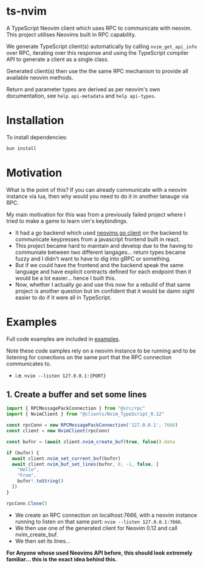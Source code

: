 # ts-nvim

A TypeScript Neovim client which uses RPC to communicate with neovim. This project utilises Neovims built in RPC capability.

We generate TypeScript client(s) automatically by calling `nvim_get_api_info` over RPC, iterating over this response and using the TypeScript compiler API
  to generate a client as a single class.

Generated client(s) then use the the same RPC mechanism to provide all available neovim methods.

Return and parameter types are derived as per neovim's own documentation, see `help api-metadata` and `help api-types`.


# Installation

To install dependencies:

```bash
bun install
```

# Motivation
What is the point of this? If you can already communicate with a neovim instance via lua, then why would you need to do it in another lanauge via RPC.

My main motivation for this was from a previously failed project where I tried to make a game to learn vim's keybindings.
- It had a go backend which used [neovims go client](https://github.com/neovim/go-client) on the backend to communicate keypresses from a javascript frontend built in react.
- This project became hard to maintain and develop due to the having to communiate between two different langages... return types became fuzzy and I didn't want to have to dig into gRPC or something.
- But if we could have the frontend and the backend speak the same language and have explicit contracts defined for each endpoint then it would be a lot easier... hence I built this.
- Now, whether I actually go and use this now for a rebuild of that same project is another question but im confident that it would be damn sight easier to do if it were all in TypeScript.


# Examples

Full code examples are included in [examples](./examples).

Note these code samples rely on a neovim instance to be running and to be listening for conections on the same port that the RPC connection communicates to.
- i.e. `nvim --listen 127.0.0.1:{PORT}`

## 1. Create a buffer and set some lines
```typescript
import { RPCMessagePackConnection } from "@src/rpc"
import { NvimClient } from "@clients/Nvim_TypeScript_0.12"

const rpcConn = new RPCMessagePackConnection('127.0.0.1', 7666)
const client = new NvimClient(rpcConn)

const bufnr = (await client.nvim_create_buf(true, false)).data

if (bufnr) {
  await client.nvim_set_current_buf(bufnr)
  await client.nvim_buf_set_lines(bufnr, 0, -1, false, [
    "Hello",
    "From",
    bufnr!.toString()
  ])
}

rpcConn.Close()
```
- We create an RPC connection on localhost:7666, with a neovim instance running to listen on that same port: `nvim --listen 127.0.0.1:7666`.
- We then use one of the generated client for Neovim 0.12 and call nvim_create_buf.
- We then set its lines...

**For Anyone whose used Neovims API before, this should look extremely familiar... this is the exact idea behind this.**



